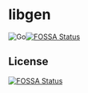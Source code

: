# libgen

![Go](https://github.com/binodsh/libgen/workflows/Go/badge.svg)[![FOSSA Status](https://app.fossa.io/api/projects/git%2Bgithub.com%2Fbinodsh%2Flibgen.svg?type=shield)](https://app.fossa.io/projects/git%2Bgithub.com%2Fbinodsh%2Flibgen?ref=badge_shield)


## License
[![FOSSA Status](https://app.fossa.io/api/projects/git%2Bgithub.com%2Fbinodsh%2Flibgen.svg?type=large)](https://app.fossa.io/projects/git%2Bgithub.com%2Fbinodsh%2Flibgen?ref=badge_large)